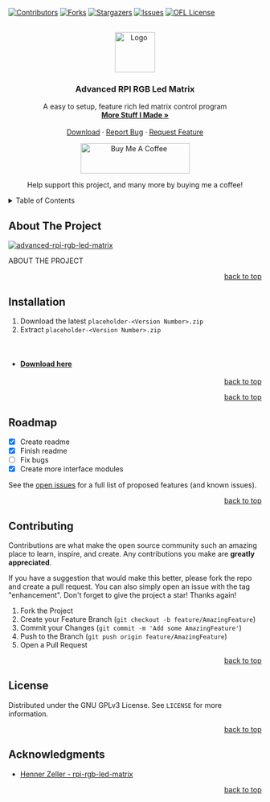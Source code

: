 <div id="top"></div>


[![Contributors][contributors-shield]][contributors-url]
[![Forks][forks-shield]][forks-url]
[![Stargazers][stars-shield]][stars-url]
[![Issues][issues-shield]][issues-url]
[![OFL License][license-shield]][license-url]

<!-- PROJECT LOGO -->
<br />
<div align="center">
  <a href="https://github.com/Differentunic">
    <img src="https://avatars.githubusercontent.com/u/66045103?v=4" alt="Logo" width="80" height="80">
  </a>

  <h3 align="center">Advanced RPI RGB Led Matrix</h3>

  <p align="center">
    A easy to setup, feature rich led matrix control program
    <br />
    <a href="https://github.com/Differentunic?tab=repositories"><strong>More Stuff I Made »</strong></a>
    <br />
    <br />
    <a href="https://github.com/Differentunic/advanced-rpi-rgb-led-matrix/releases/latest">Download</a>
    ·
    <a href="https://github.com/Differentunic/advanced-rpi-rgb-led-matrix/issues">Report Bug</a>
    ·
    <a href="https://github.com/Differentunic/advanced-rpi-rgb-led-matrix/issues">Request Feature</a>
  </p>
  <a href="https://www.buymeacoffee.com/Differentunic" target="_blank"><img src="https://cdn.buymeacoffee.com/buttons/v2/default-yellow.png" alt="Buy Me A Coffee" style="height: 60px !important;width: 217px !important;" ></a>
  
  <a>Help support this project, and many more by buying me a coffee!</a>
  
</div>



<!-- TABLE OF CONTENTS -->
<details>
  <summary>Table of Contents</summary>
  <ol>
    <li><a href="#about-the-project">About The Project</a></li>
    <li><a href="#installation">Installation - PC</a></li>
    <li><a href="#roadmap">Roadmap</a></li>
    <li><a href="#contributing">Contributing</a></li>
    <li><a href="#license">License</a></li>
    <li><a href="#acknowledgments">Acknowledgments</a></li>
  </ol>
</details>



<!-- ABOUT THE PROJECT -->
## About The Project

[![advanced-rpi-rgb-led-matrix][product-screenshot]](placeholder)

ABOUT THE PROJECT

<p align="right"><a href="#top">back to top</a></p>


<!-- Installation -->
## Installation

1. Download the latest `placeholder-<Version Number>.zip`
2. Extract `placeholder-<Version Number>.zip`


<br />

* #### [Download here](https://github.com/Differentunic/advanced-rpi-rgb-led-matrix/releases/latest) 

<p align="right"><a href="#top">back to top</a></p>




<p align="right"><a href="#top">back to top</a></p>



<!-- ROADMAP -->
## Roadmap

- [x] Create readme
- [x] Finish readme
- [ ] Fix bugs
- [x] Create more interface modules

See the [open issues](https://github.com/Differentunic/advanced-rpi-rgb-led-matrix/issues) for a full list of proposed features (and known issues).

<p align="right"><a href="#top">back to top</a></p>



<!-- CONTRIBUTING -->
## Contributing

Contributions are what make the open source community such an amazing place to learn, inspire, and create. Any contributions you make are **greatly appreciated**.

If you have a suggestion that would make this better, please fork the repo and create a pull request. You can also simply open an issue with the tag "enhancement".
Don't forget to give the project a star! Thanks again!

1. Fork the Project
2. Create your Feature Branch (`git checkout -b feature/AmazingFeature`)
3. Commit your Changes (`git commit -m 'Add some AmazingFeature'`)
4. Push to the Branch (`git push origin feature/AmazingFeature`)
5. Open a Pull Request

<p align="right"><a href="#top">back to top</a></p>



<!-- LICENSE -->
## License

Distributed under the GNU GPLv3 License. See `LICENSE` for more information.

<p align="right"><a href="#top">back to top</a></p>



<!-- ACKNOWLEDGMENTS -->
## Acknowledgments

* [Henner Zeller - rpi-rgb-led-matrix]([https://github.com/JulietaUla/Montserrat](https://github.com/hzeller/rpi-rgb-led-matrix))

<p align="right"><a href="#top">back to top</a></p>



<!-- MARKDOWN LINKS & IMAGES -->
<!-- https://www.markdownguide.org/basic-syntax/#reference-style-links -->
[contributors-shield]: https://img.shields.io/github/contributors/Differentunic/advanced-rpi-rgb-led-matrix.svg?style=for-the-badge
[contributors-url]: https://github.com/Differentunic/advanced-rpi-rgb-led-matrix/graphs/contributors
[forks-shield]: https://img.shields.io/github/forks/Differentunic/advanced-rpi-rgb-led-matrix.svg?style=for-the-badge
[forks-url]: https://github.com/Differentunic/advanced-rpi-rgb-led-matrix/network/members
[stars-shield]: https://img.shields.io/github/stars/Differentunic/advanced-rpi-rgb-led-matrix.svg?style=for-the-badge
[stars-url]: https://github.com/Differentunic/advanced-rpi-rgb-led-matrix/stargazers
[issues-shield]: https://img.shields.io/github/issues/Differentunic/advanced-rpi-rgb-led-matrix.svg?style=for-the-badge
[issues-url]: https://github.com/Differentunic/advanced-rpi-rgb-led-matrix/issues
[license-shield]: https://img.shields.io/github/license/Differentunic/advanced-rpi-rgb-led-matrix.svg?style=for-the-badge
[license-url]: https://github.com/Differentunic/advanced-rpi-rgb-led-matrix/blob/main/LICENCE
[product-screenshot]: placeholder

